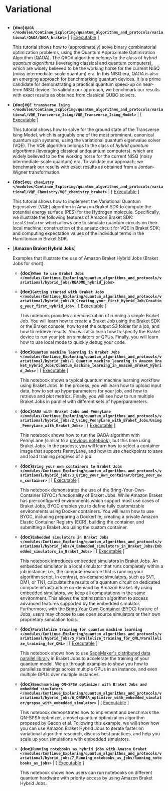 # Variational

```{toctree}

```

  * **{doc}`QAOA </modules/Continue_Exploring/quantum_algorithms_and_protocols/variational/QAOA/QAOA_braket>`** | [ [Executable](https://mybinder.org/v2/gh/amazon-braket/amazon-braket-examples.git/feature/reorganized-examples?labpath=modules/Continue_Exploring/quantum_algorithms_and_protocols/variational/QAOA/QAOA_braket.ipynb) ]

    This tutorial shows how to (approximately) solve binary combinatorial optimization problems, using the Quantum Approximate Optimization Algorithm (QAOA). The QAOA algorithm belongs to the class of _hybrid quantum algorithms_ (leveraging classical and quantum computers), which are widely believed to be the working horse for the current NISQ (noisy intermediate-scale quantum) era. In this NISQ era, QAOA is also an emerging approach for benchmarking quantum devices. It is a prime candidate for demonstrating a practical quantum speed-up on near-term NISQ device. To validate our approach, we benchmark our results with exact results as obtained from classical QUBO solvers.

  * **{doc}`VQE transverse Ising </modules/Continue_Exploring/quantum_algorithms_and_protocols/variational/VQE_Transverse_Ising/VQE_Transverse_Ising_Model>`** | [ [Executable](https://mybinder.org/v2/gh/amazon-braket/amazon-braket-examples.git/feature/reorganized-examples?labpath=modules/Continue_Exploring/quantum_algorithms_and_protocols/variational/VQE_Transverse_Ising/VQE_Transverse_Ising_Model.ipynb) ]

    This tutorial shows how to solve for the ground state of the Transverse Ising Model, which is arguably one of the most prominent, canonical quantum spin systems, using the variational quantum eigenvalue solver (VQE). The VQE algorithm belongs to the class of _hybrid quantum algorithms_ (leveraging classical andquantum computers), which are widely believed to be the working horse for the current NISQ (noisy intermediate-scale quantum) era. To validate our approach, we benchmark our results with exact results as obtained from a Jordan-Wigner transformation.

  * **{doc}`VQE chemistry </modules/Continue_Exploring/quantum_algorithms_and_protocols/variational/VQE_Chemistry/VQE_chemistry_braket>`** | [ [Executable](https://mybinder.org/v2/gh/amazon-braket/amazon-braket-examples.git/feature/reorganized-examples?labpath=modules/Continue_Exploring/quantum_algorithms_and_protocols/variational/VQE_Chemistry/VQE_chemistry_braket.ipynb) ]

    This tutorial shows how to implement the Variational Quantum Eigensolver (VQE) algorithm in Amazon Braket SDK to compute the potential energy surface (PES) for the Hydrogen molecule. Specifically, we illustrate the following features of Amazon Braket SDK: `LocalSimulator` which allows one to simulate quantum circuits on their local machine; construction of the ansatz circuit for VQE in Braket SDK; and computing expectation values of the individual terms in the Hamiltonian in Braket SDK.

  * [**Amazon Braket Hybrid Jobs**]
  
    Examples that illustrate the use of Amazon Braket Hybrid Jobs (Braket Jobs for short).

      * **{doc}`When to use Braket Jobs </modules/Continue_Exploring/quantum_algorithms_and_protocols/variational/hybrid_jobs/README_hybrid_jobs>`**

      * **{doc}`Getting started with Braket Jobs </modules/Continue_Exploring/quantum_algorithms_and_protocols/variational/hybrid_jobs/0_Creating_your_first_Hybrid_Job/Creating_your_first_Hybrid_Job>`** | [ [Executable](https://mybinder.org/v2/gh/amazon-braket/amazon-braket-examples.git/feature/reorganized-examples?labpath=modules/Continue_Exploring/quantum_algorithms_and_protocols/variational/hybrid_jobs/0_Creating_your_first_Hybrid_Job/Creating_your_first_Hybrid_Job.ipynb) ]

        This notebook provides a demonstration of running a simple Braket Job. You will learn how to create a Braket Job using the Braket SDK or the Braket console, how to set the output S3 folder for a job, and how to retrieve results. You will also learn how to specify the Braket device to run your job on simulators or QPUs. Finally, you will learn how to use local mode to quickly debug your code.

      * **{doc}`Quantum machine learning in Braket Jobs </modules/Continue_Exploring/quantum_algorithms_and_protocols/variational/hybrid_jobs/1_Quantum_machine_learning_in_Amazon_Braket_Hybrid_Jobs/Quantum_machine_learning_in_Amazon_Braket_Hybrid_Jobs>`** | [ [Executable](https://mybinder.org/v2/gh/amazon-braket/amazon-braket-examples.git/feature/reorganized-examples?labpath=modules/Continue_Exploring/quantum_algorithms_and_protocols/variational/hybrid_jobs/1_Quantum_machine_learning_in_Amazon_Braket_Hybrid_Jobs/Quantum_machine_learning_in_Amazon_Braket_Hybrid_Jobs.ipynb) ]

        This notebook shows a typical quantum machine learning workflow using Braket Jobs. In the process, you will learn how to upload input data, how to set up hyperparameters for your job, and how to retrieve and plot metrics. Finally, you will see how to run multiple Braket Jobs in parallel with different sets of hyperparameters.

      * **{doc}`QAOA with Braket Jobs and PennyLane </modules/Continue_Exploring/quantum_algorithms_and_protocols/variational/hybrid_jobs/2_Using_PennyLane_with_Braket_Jobs/Using_PennyLane_with_Braket_Jobs>`** | [ [Executable](https://mybinder.org/v2/gh/amazon-braket/amazon-braket-examples.git/feature/reorganized-examples?labpath=modules/Continue_Exploring/quantum_algorithms_and_protocols/variational/hybrid_jobs/2_Using_PennyLane_with_Braket_Jobs/Using_PennyLane_with_Braket_Jobs.ipynb) ]

        This notebook shows how to run the QAOA algorithm with PennyLane (similar to a [previous notebook](examples/pennylane/2_Graph_optimization_with_QAOA.ipynb)), but this time using Braket Jobs. In the process, you will learn how to select a container image that supports PennyLane, and how to use checkpoints to save and load training progress of a job.

      * **{doc}`Bring your own containers to Braket Jobs </modules/Continue_Exploring/quantum_algorithms_and_protocols/variational/hybrid_jobs/3_Bring_your_own_container/bring_your_own_container>`** | [ [Executable](https://mybinder.org/v2/gh/amazon-braket/amazon-braket-examples.git/feature/reorganized-examples?labpath=modules/Continue_Exploring/quantum_algorithms_and_protocols/variational/hybrid_jobs/3_Bring_your_own_container/bring_your_own_container.ipynb) ]

        This notebook demonstrates the use of the Bring-Your-Own-Container (BYOC) functionality of Braket Jobs. While Amazon Braket has pre-configured environments which support most use cases of Braket Jobs, BYOC enables you to define fully customizable environments using Docker containers. You will learn how to use BYOC, including preparing a Dockerfile, creating a private Amazon Elastic Container Registry (ECR), building the container, and submitting a Braket Job using the custom container.

      * **{doc}`Embedded simulators in Braket Jobs </modules/Continue_Exploring/quantum_algorithms_and_protocols/variational/hybrid_jobs/4_Embedded_simulators_in_Braket_Jobs/Embedded_simulators_in_Braket_Jobs>`** | [ [Executable](https://mybinder.org/v2/gh/amazon-braket/amazon-braket-examples.git/feature/reorganized-examples?labpath=modules/Continue_Exploring/quantum_algorithms_and_protocols/variational/hybrid_jobs/4_Embedded_simulators_in_Braket_Jobs/Embedded_simulators_in_Braket_Jobs.ipynb) ]

        This notebook introduces embedded simulators in Braket Jobs. An embedded simulator is a local simulator that runs completely within a job instance, i.e., the compute resource that is running your algorithm script. In contrast, [on-demand simulators](https://docs.aws.amazon.com/braket/latest/developerguide/braket-devices.html#braket-simulator-sv1), such as SV1, DM1, or TN1, calculate the results of a quantum circuit on dedicated compute infrastructure on-demand by Amazon Braket. By using embedded simulators, we keep all computations in the same environment. This allows the optimization algorithm to access advanced features supported by the embedded simulator. Furthermore, with the [Bring Your Own Container (BYOC)](https://docs.aws.amazon.com/braket/latest/developerguide/braket-jobs-byoc.html) feature of Jobs, users may choose to use open source simulators or their own proprietary simulation tools.

      * **{doc}`Parallelize training for quantum machine learning </modules/Continue_Exploring/quantum_algorithms_and_protocols/variational/hybrid_jobs/5_Parallelize_training_for_QML/Parallelize_training_for_QML>`** | [ [Executable](https://mybinder.org/v2/gh/amazon-braket/amazon-braket-examples.git/feature/reorganized-examples?labpath=modules/Continue_Exploring/quantum_algorithms_and_protocols/variational/hybrid_jobs/5_Parallelize_training_for_QML/Parallelize_training_for_QML.ipynb) ]

        This notebook shows how to use [SageMaker's distributed data parallel library](https://docs.aws.amazon.com/sagemaker/latest/dg/data-parallel.html) in Braket Jobs to accelerate the training of your quantum model. We go through examples to show you how to parallelize trainings across multiple GPUs in an instance, and even multiple GPUs over multiple instances. 

      * **{doc}`Benchmarking QN-SPSA optimizer with Braket Jobs and embedded simulators </modules/Continue_Exploring/quantum_algorithms_and_protocols/variational/hybrid_jobs/6_QNSPSA_optimizer_with_embedded_simulator/qnspsa_with_embedded_simulator>`** | [ [Executable](https://mybinder.org/v2/gh/amazon-braket/amazon-braket-examples.git/feature/reorganized-examples?labpath=modules/Continue_Exploring/quantum_algorithms_and_protocols/variational/hybrid_jobs/6_QNSPSA_optimizer_with_embedded_simulator/qnspsa_with_embedded_simulator.ipynb) ]

        This notebook demonstrates how to implement and benchmark the QN-SPSA optimizer, a novel quantum optimization algorithm proposed by Gacon et al. Following this example, we will show how you can use Amazon Braket Hybrid Jobs to iterate faster on variational algorithm research, discuss best practices, and help you scale up your simulations with embedded simulators.

      * **{doc}`Running notebooks as hybrid jobs with Amazon Braket </modules/Continue_Exploring/quantum_algorithms_and_protocols/variational/hybrid_jobs/7_Running_notebooks_as_jobs/Running_notebooks_as_jobs>`** | [ [Executable](https://mybinder.org/v2/gh/amazon-braket/amazon-braket-examples.git/feature/reorganized-examples?labpath=modules/Continue_Exploring/quantum_algorithms_and_protocols/variational/hybrid_jobs/7_Running_notebooks_as_jobs/Running_notebooks_as_jobs.ipynb) ]

        This notebook shows how users can run notebooks on different quantum hardware with priority access by using Amazon Braket Hybrid Jobs.
        
